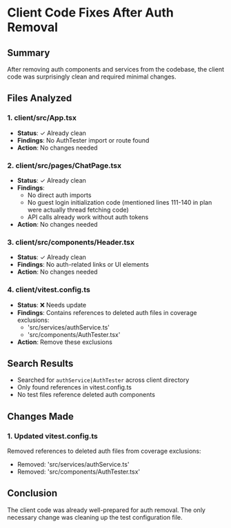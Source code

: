 # Client Code Fixes After Auth Removal

## Summary
After removing auth components and services from the codebase, the client code was surprisingly clean and required minimal changes.

## Files Analyzed

### 1. client/src/App.tsx
- **Status**: ✓ Already clean
- **Findings**: No AuthTester import or route found
- **Action**: No changes needed

### 2. client/src/pages/ChatPage.tsx
- **Status**: ✓ Already clean
- **Findings**: 
  - No direct auth imports
  - No guest login initialization code (mentioned lines 111-140 in plan were actually thread fetching code)
  - API calls already work without auth tokens
- **Action**: No changes needed

### 3. client/src/components/Header.tsx
- **Status**: ✓ Already clean
- **Findings**: No auth-related links or UI elements
- **Action**: No changes needed

### 4. client/vitest.config.ts
- **Status**: ❌ Needs update
- **Findings**: Contains references to deleted auth files in coverage exclusions:
  - 'src/services/authService.ts'
  - 'src/components/AuthTester.tsx'
- **Action**: Remove these exclusions

## Search Results
- Searched for `authService|AuthTester` across client directory
- Only found references in vitest.config.ts
- No test files reference deleted auth components

## Changes Made

### 1. Updated vitest.config.ts
Removed references to deleted auth files from coverage exclusions:
- Removed: 'src/services/authService.ts'
- Removed: 'src/components/AuthTester.tsx'

## Conclusion
The client code was already well-prepared for auth removal. The only necessary change was cleaning up the test configuration file.